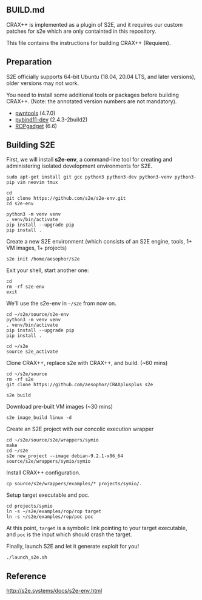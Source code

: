 ## BUILD.md


CRAX++ is implemented as a plugin of S2E, and it requires our custom patches for s2e which are only containted in this repository.

This file contains the instructions for building CRAX++ (Requiem).

## Preparation

S2E officially supports 64-bit Ubuntu (18.04, 20.04 LTS, and later versions), older versions may not work.

You need to install some additional tools or packages before building CRAX++. (Note: the annotated version numbers are not mandatory).
* [pwntools](https://github.com/Gallopsled/pwntools) (4.7.0)
* [pybind11-dev](https://github.com/pybind/pybind11) (2.4.3-2build2)
* [ROPgadget](https://github.com/JonathanSalwan/ROPgadget) (6.6)

## Building S2E

First, we will install **s2e-env**, a command-line tool for creating and administering isolated development environments for S2E.
```
sudo apt-get install git gcc python3 python3-dev python3-venv python3-pip vim neovim tmux

cd
git clone https://github.com/s2e/s2e-env.git
cd s2e-env

python3 -m venv venv
. venv/bin/activate
pip install --upgrade pip
pip install .
```

Create a new S2E environment (which consists of an S2E engine, tools, 1+ VM images, 1+ projects)
```
s2e init /home/aesophor/s2e
```

Exit your shell, start another one:
```
cd
rm -rf s2e-env
exit
```

We'll use the s2e-env in `~/s2e` from now on.
```
cd ~/s2e/source/s2e-env
python3 -m venv venv
. venv/bin/activate
pip install --upgrade pip
pip install .

cd ~/s2e
source s2e_activate
```

Clone CRAX++, replace s2e with CRAX++, and build. (~60 mins)

```
cd ~/s2e/source
rm -rf s2e
git clone https://github.com/aesophor/CRAXplusplus s2e

s2e build
```

Download pre-built VM images (~30 mins)
```
s2e image_build linux -d
```

Create an S2E project with our concolic execution wrapper
```
cd ~/s2e/source/s2e/wrappers/symio
make
cd ~/s2e
s2e new_project --image debian-9.2.1-x86_64 source/s2e/wrappers/symio/symio
```

Install CRAX++ configuration.
```
cp source/s2e/wrappers/examples/* projects/symio/.
```

Setup target executable and poc.
```
cd projects/symio
ln -s ~/s2e/examples/rop/rop target
ln -s ~/s2e/examples/rop/poc poc
```

At this point, `target` is a symbolic link pointing to your target executable, and `poc`
is the input which should crash the target.

Finally, launch S2E and let it generate exploit for you!
```
./launch_s2e.sh
```

## Reference

http://s2e.systems/docs/s2e-env.html
